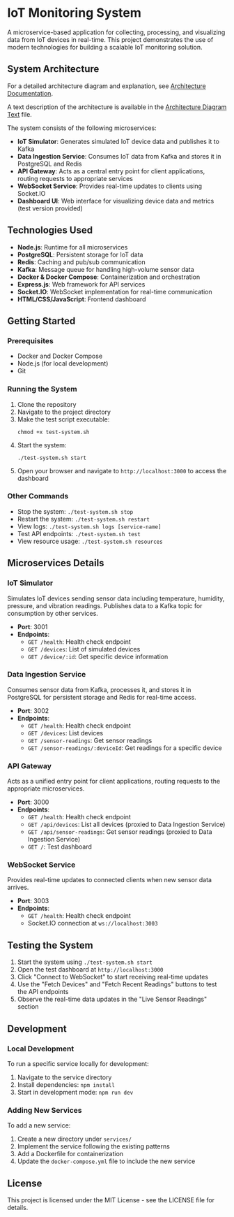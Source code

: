 # IoT Monitoring System

A microservice-based application for collecting, processing, and visualizing data from IoT devices in real-time. This project demonstrates the use of modern technologies for building a scalable IoT monitoring solution.

## System Architecture

For a detailed architecture diagram and explanation, see [Architecture Documentation](./docs/architecture.md).

A text description of the architecture is available in the [Architecture Diagram Text](./docs/architecture-diagram.txt) file.

The system consists of the following microservices:

- **IoT Simulator**: Generates simulated IoT device data and publishes it to Kafka
- **Data Ingestion Service**: Consumes IoT data from Kafka and stores it in PostgreSQL and Redis
- **API Gateway**: Acts as a central entry point for client applications, routing requests to appropriate services
- **WebSocket Service**: Provides real-time updates to clients using Socket.IO
- **Dashboard UI**: Web interface for visualizing device data and metrics (test version provided)

## Technologies Used

- **Node.js**: Runtime for all microservices
- **PostgreSQL**: Persistent storage for IoT data
- **Redis**: Caching and pub/sub communication
- **Kafka**: Message queue for handling high-volume sensor data
- **Docker & Docker Compose**: Containerization and orchestration
- **Express.js**: Web framework for API services
- **Socket.IO**: WebSocket implementation for real-time communication
- **HTML/CSS/JavaScript**: Frontend dashboard

## Getting Started

### Prerequisites

- Docker and Docker Compose
- Node.js (for local development)
- Git

### Running the System

1. Clone the repository
2. Navigate to the project directory
3. Make the test script executable:
   ```
   chmod +x test-system.sh
   ```
4. Start the system:
   ```
   ./test-system.sh start
   ```
5. Open your browser and navigate to `http://localhost:3000` to access the dashboard

### Other Commands

- Stop the system: `./test-system.sh stop`
- Restart the system: `./test-system.sh restart`
- View logs: `./test-system.sh logs [service-name]`
- Test API endpoints: `./test-system.sh test`
- View resource usage: `./test-system.sh resources`

## Microservices Details

### IoT Simulator

Simulates IoT devices sending sensor data including temperature, humidity, pressure, and vibration readings. Publishes data to a Kafka topic for consumption by other services.

- **Port**: 3001
- **Endpoints**:
  - `GET /health`: Health check endpoint
  - `GET /devices`: List of simulated devices
  - `GET /device/:id`: Get specific device information

### Data Ingestion Service

Consumes sensor data from Kafka, processes it, and stores it in PostgreSQL for persistent storage and Redis for real-time access.

- **Port**: 3002
- **Endpoints**:
  - `GET /health`: Health check endpoint
  - `GET /devices`: List devices
  - `GET /sensor-readings`: Get sensor readings
  - `GET /sensor-readings/:deviceId`: Get readings for a specific device

### API Gateway

Acts as a unified entry point for client applications, routing requests to the appropriate microservices.

- **Port**: 3000
- **Endpoints**:
  - `GET /health`: Health check endpoint
  - `GET /api/devices`: List all devices (proxied to Data Ingestion Service)
  - `GET /api/sensor-readings`: Get sensor readings (proxied to Data Ingestion Service)
  - `GET /`: Test dashboard

### WebSocket Service

Provides real-time updates to connected clients when new sensor data arrives.

- **Port**: 3003
- **Endpoints**:
  - `GET /health`: Health check endpoint
  - Socket.IO connection at `ws://localhost:3003`

## Testing the System

1. Start the system using `./test-system.sh start`
2. Open the test dashboard at `http://localhost:3000`
3. Click "Connect to WebSocket" to start receiving real-time updates
4. Use the "Fetch Devices" and "Fetch Recent Readings" buttons to test the API endpoints
5. Observe the real-time data updates in the "Live Sensor Readings" section

## Development

### Local Development

To run a specific service locally for development:

1. Navigate to the service directory
2. Install dependencies: `npm install`
3. Start in development mode: `npm run dev`

### Adding New Services

To add a new service:

1. Create a new directory under `services/`
2. Implement the service following the existing patterns
3. Add a Dockerfile for containerization
4. Update the `docker-compose.yml` file to include the new service

## License

This project is licensed under the MIT License - see the LICENSE file for details.
